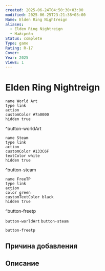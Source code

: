 ```yaml
---
created: 2025-06-24T04:50:30+03:00
modified: 2025-06-25T23:21:38+03:00
Name: Elden Ring Nightreign
aliases:
  - Elden Ring Nightreign
  - Найтрейн
Status: complete
Type: game
Rating: R-17
Cover: 
Year: 2025
Views: 1
---
```


# Elden Ring Nightreign




```button
name World Art
type link
action 
customColor #7a0000
hidden true
```
^button-worldArt

```button
name Steam
type link
action 
customColor #133C6F
textColor white
hidden true
```
^button-steam

```button
name FreeTP
type link
action 
color green
customTextColor black
hidden true
```
^button-freetp



`button-worldArt` `button-steam`

`button-freetp`

## Причина добавления




## Описание



